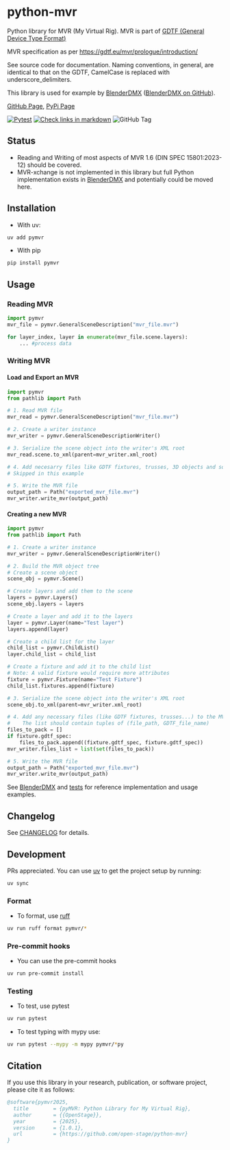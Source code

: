 # python-mvr

Python library for MVR (My Virtual Rig). MVR is part of [GDTF (General Device Type Format)](https://gdtf-share.com/)

MVR specification as per https://gdtf.eu/mvr/prologue/introduction/

See source code for documentation. Naming conventions, in general, are
identical to that on the GDTF, CamelCase is replaced with
underscore\_delimiters.

This library is used for example by [BlenderDMX](https://blenderdmx.eu)
([BlenderDMX on GitHub](https://github.com/open-stage/blender-dmx)).

[GitHub Page](https://github.com/open-stage/python-mvr), [PyPi Page](https://pypi.org/project/pymvr/)

[![Pytest](https://github.com/open-stage/python-mvr/actions/workflows/run-tests.yaml/badge.svg)](https://github.com/open-stage/python-mvr/actions/workflows/run-tests.yaml)
[![Check links in markdown](https://github.com/open-stage/python-mvr/actions/workflows/check-links.yaml/badge.svg)](https://github.com/open-stage/python-mvr/actions/workflows/check-links.yaml)
![GitHub Tag](https://img.shields.io/github/v/tag/open-stage/python-mvr)

## Status

- Reading and Writing of most aspects of MVR 1.6 (DIN SPEC 15801:2023-12)
  should be covered.
- MVR-xchange is not implemented in this library but full Python implementation
  exists in
  [BlenderDMX](https://github.com/open-stage/blender-dmx/tree/main/mvrxchange)
  and potentially could be moved here.

## Installation

- With uv:

```bash
uv add pymvr
```

- With pip

```bash
pip install pymvr
```

## Usage

### Reading MVR

```python
import pymvr
mvr_file = pymvr.GeneralSceneDescription("mvr_file.mvr")

for layer_index, layer in enumerate(mvr_file.scene.layers):
    ... #process data
```

### Writing MVR

#### Load and Export an MVR

```python
import pymvr
from pathlib import Path

# 1. Read MVR file
mvr_read = pymvr.GeneralSceneDescription("mvr_file.mvr")

# 2. Create a writer instance
mvr_writer = pymvr.GeneralSceneDescriptionWriter()

# 3. Serialize the scene object into the writer's XML root
mvr_read.scene.to_xml(parent=mvr_writer.xml_root)

# 4. Add necesarry files like GDTF fixtures, trusses, 3D objects and so on
# Skipped in this example

# 5. Write the MVR file
output_path = Path("exported_mvr_file.mvr")
mvr_writer.write_mvr(output_path)
```

#### Creating a new MVR

```python
import pymvr
from pathlib import Path

# 1. Create a writer instance
mvr_writer = pymvr.GeneralSceneDescriptionWriter()

# 2. Build the MVR object tree
# Create a scene object
scene_obj = pymvr.Scene()

# Create layers and add them to the scene
layers = pymvr.Layers()
scene_obj.layers = layers

# Create a layer and add it to the layers
layer = pymvr.Layer(name="Test layer")
layers.append(layer)

# Create a child list for the layer
child_list = pymvr.ChildList()
layer.child_list = child_list

# Create a fixture and add it to the child list
# Note: A valid fixture would require more attributes
fixture = pymvr.Fixture(name="Test Fixture")
child_list.fixtures.append(fixture)

# 3. Serialize the scene object into the writer's XML root
scene_obj.to_xml(parent=mvr_writer.xml_root)

# 4. Add any necessary files (like GDTF fixtures, trusses...) to the MVR archive
#    The list should contain tuples of (file_path, GDTF_file_name)
files_to_pack = []
if fixture.gdtf_spec:
    files_to_pack.append((fixture.gdtf_spec, fixture.gdtf_spec))
mvr_writer.files_list = list(set(files_to_pack))

# 5. Write the MVR file
output_path = Path("exported_mvr_file.mvr")
mvr_writer.write_mvr(output_path)
```

See [BlenderDMX](https://github.com/open-stage/blender-dmx) and
[tests](https://github.com/open-stage/python-mvr/tree/master/tests) for
reference implementation and usage examples.

## Changelog

See
[CHANGELOG](https://github.com/open-stage/python-mvr/blob/master/CHANGELOG.md)
for details.

## Development

PRs appreciated. You can use [uv](https://docs.astral.sh/uv/) to get the
project setup by running:

```bash
uv sync
```

### Format

- To format, use [ruff](https://docs.astral.sh/ruff/)

```bash
uv run ruff format pymvr/*
```

### Pre-commit hooks

- You can use the pre-commit hooks

```bash
uv run pre-commit install
```

### Testing

- To test, use pytest

```bash
uv run pytest
```

- To test typing with mypy use:

```bash
uv run pytest --mypy -m mypy pymvr/*py
```

## Citation

If you use this library in your research, publication, or software project,
please cite it as follows:

```bibtex
@software{pymvr2025,
  title        = {pyMVR: Python Library for My Virtual Rig},
  author       = {{OpenStage}},
  year         = {2025},
  version      = {1.0.1},
  url          = {https://github.com/open-stage/python-mvr}
}
```
